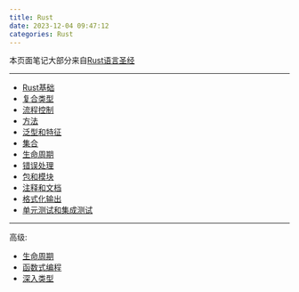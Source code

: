 ```yaml
---
title: Rust
date: 2023-12-04 09:47:12
categories: Rust
---
```


本页面笔记大部分来自[Rust语言圣经](http://course.rs/basic/base-type/statement-expression.html)

---

- [Rust基础](/rust/basic)
- [复合类型](/rust/composite-type)
- [流程控制](/rust/flow-control)
- [方法](/rust/method)
- [泛型和特征](/rust/generics_and_trait)
- [集合](/rust/collections)
- [生命周期](/rust/lifecycle)
- [错误处理](/rust/exception-handle)
- [包和模块](/rust/packages)
- [注释和文档](/rust/rust-doc)
- [格式化输出](/rust/output-format)
- [单元测试和集成测试](/rust/test)

---

高级:

- [生命周期](/rust/advance/lifecycle)
- [函数式编程](/rust/advance/functional-programming)
- [深入类型](/rust/advance/type)